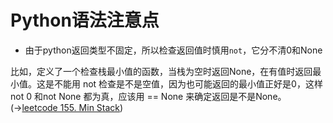 # Python语法注意点

* 由于python返回类型不固定，所以检查返回值时慎用`not`，它分不清0和None

比如，定义了一个检查栈最小值的函数，当栈为空时返回None，在有值时返回最小值。这是不能用 not 检查是不是空值，因为也可能返回的最小值正好是0，这样 not 0 和not None 都为真，应该用 == None 来确定返回是不是None。
(→[leetcode 155. Min Stack](https://leetcode.com/problems/min-stack/))
